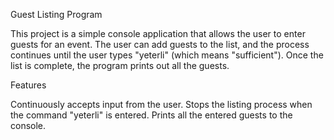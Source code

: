Guest Listing Program

This project is a simple console application that allows the user to enter guests for an event. The user can add guests to the list, and the process continues until the user types "yeterli" (which means "sufficient"). Once the list is complete, the program prints out all the guests.

Features

Continuously accepts input from the user.
Stops the listing process when the command "yeterli" is entered.
Prints all the entered guests to the console.
